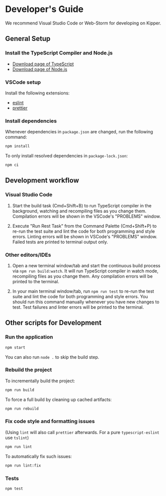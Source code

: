 # Developer's Guide

We recommend Visual Studio Code or Web-Storm for developing on Kipper.

## General Setup

### Install the TypeScript Compiler and Node.js

- [Download page of TypeScript](https://www.typescriptlang.org/download)
- [Download page of Node.js](https://nodejs.org/en/download/)

### VSCode setup

Install the following extensions:

- [eslint](https://marketplace.visualstudio.com/items?itemName=dbaeumer.vscode-eslint)
- [prettier](https://marketplace.visualstudio.com/items?itemName=esbenp.prettier-vscode)


### Install dependencies

Whenever dependencies in `package.json` are changed, run the following command:

```sh
npm install
```

To only install resolved dependencies in `package-lock.json`:

```sh
npm ci
```

## Development workflow

### Visual Studio Code

1. Start the build task (Cmd+Shift+B) to run TypeScript compiler in the
   background, watching and recompiling files as you change them. Compilation
   errors will be shown in the VSCode's "PROBLEMS" window.

2. Execute "Run Rest Task" from the Command Palette (Cmd+Shift+P) to re-run the
   test suite and lint the code for both programming and style errors. Linting
   errors will be shown in VSCode's "PROBLEMS" window. Failed tests are printed
   to terminal output only.

### Other editors/IDEs

1. Open a new terminal window/tab and start the continuous build process via
   `npm run build:watch`. It will run TypeScript compiler in watch mode,
   recompiling files as you change them. Any compilation errors will be printed
   to the terminal.

2. In your main terminal window/tab, run `npm run test` to re-run the test
   suite and lint the code for both programming and style errors. You should run
   this command manually whenever you have new changes to test. Test failures
   and linter errors will be printed to the terminal.

## Other scripts for Development

### Run the application

```sh
npm start
```

You can also run `node .` to skip the build step.

### Rebuild the project

To incrementally build the project:

```sh
npm run build
```

To force a full build by cleaning up cached artifacts:

```sh
npm run rebuild
```

### Fix code style and formatting issues

(Using `lint` will also call `prettier` afterwards. For a pure `typescript-eslint` use `tslint`)

```sh
npm run lint
```

To automatically fix such issues:

```sh
npm run lint:fix
```

### Tests

```sh
npm test
```
